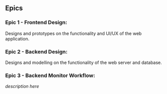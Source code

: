 
## Epics
### Epic 1 - Frontend Design:
Designs and prototypes on the functionality and UI/UX of the web application.
### Epic 2 - Backend Design:
Designs and modelling on the functionality of the web server and database.
### Epic 3 - Backend Monitor Workflow:
*description here*

